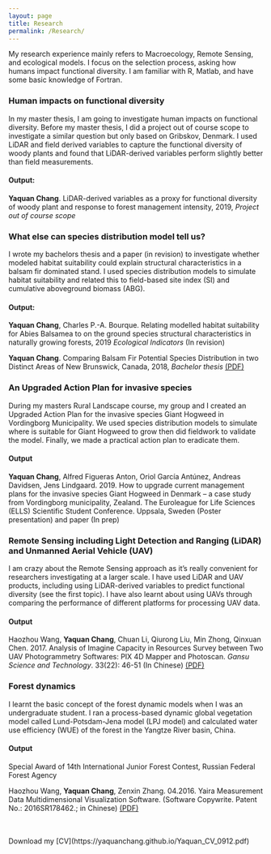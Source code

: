 ```yaml
---
layout: page
title: Research 
permalink: /Research/
---
```

My research experience mainly refers to Macroecology, Remote Sensing, and ecological models. I focus on the selection process, asking how humans impact functional diversity. I am familiar with R, Matlab, and have some basic knowledge of Fortran.

### Human impacts on functional diversity
In my master thesis, I am going to investigate human impacts on functional diversity. Before my master thesis, I did a project out of course scope to investigate a similar question but only based on Gribskov, Denmark. I used LiDAR and field derived variables to capture the functional diversity of woody plants and found that LiDAR-derived variables perform slightly better than field measurements.

#### Output:
**Yaquan Chang**. LiDAR-derived variables as a proxy for functional diversity of woody plant and response to forest management intensity, 2019, _Project out of course scope_ 

### What else can species distribution model tell us?
I wrote my bachelors thesis and a paper (in revision) to investigate whether modeled habitat suitability could explain structural characteristics in a balsam fir dominated stand. I used species distribution models to simulate habitat suitability and related this to field-based site index (SI) and cumulative aboveground biomass (ABG). 

#### Output: 
**Yaquan Chang**, Charles P.-A. Bourque. Relating modelled habitat suitability for Abies Balsamea to on the ground species structural characteristics in naturally growing forests, 2019 _Ecological Indicators_ (In revision)

**Yaquan Chang**. Comparing Balsam Fir Potential Species Distribution in two Distinct Areas of New Brunswick, Canada, 2018, _Bachelor thesis_ [(PDF)](https://yaquanchang.github.io/Thesis_Yaquan.pdf)


### An Upgraded Action Plan for invasive species
During my masters Rural Landscape course, my group and I created an Upgraded Action Plan for the invasive species Giant Hogweed in Vordingborg Municipality. We used species distribution models to simulate where is suitable for Giant Hogweed to grow then did fieldwork to validate the model. Finally, we made a practical action plan to eradicate them.

#### Output
**Yaquan Chang**, Alfred Figueras Anton, Oriol García Antúnez, Andreas Davidsen, Jens Lindgaard. 2019. How to upgrade current management plans for the invasive species Giant Hogweed in Denmark – a case study from Vordingborg municipality, Zealand. The Euroleague for Life Sciences (ELLS) Scientific Student Conference. Uppsala, Sweden (Poster presentation) and paper (In prep)


### Remote Sensing including Light Detection and Ranging (LiDAR) and Unmanned Aerial Vehicle (UAV)
I am crazy about the Remote Sensing approach as it’s really convenient for researchers investigating at a larger scale. I have used LiDAR and UAV products, including using LiDAR-derived variables to predict functional diversity (see the first topic). I have also learnt about using UAVs through comparing the performance of different platforms for processing UAV data.

#### Output
Haozhou Wang, **Yaquan Chang**, Chuan Li, Qiurong Liu, Min Zhong, Qinxuan Chen. 2017. Analysis of Imagine Capacity in Resources Survey between Two UAV Photogrammetry Softwares: PIX 4D Mapper and Photoscan. _Gansu Science and Technology_. 33(22): 46-51 (In Chinese) [(PDF)](https://yaquanchang.github.io/UAV_paper.pdf)


### Forest dynamics
I learnt the basic concept of the forest dynamic models when I was an undergraduate student. I ran a process-based dynamic global vegetation model called Lund-Potsdam-Jena model (LPJ model) and calculated water use efficiency (WUE) of the forest in the Yangtze River basin, China.

#### Output
Special Award of 14th International Junior Forest Contest, Russian Federal Forest Agency

Haozhou Wang, **Yaquan Chang**, Zenxin Zhang. 04.2016. Yaira Measurement Data Multidimensional Visualization Software. (Software Copywrite. Patent No.: 2016SR178462.; in Chinese) [(PDF)](https://yaquanchang.github.io/Software_Copyright.pdf)

<br>
<br>
Download my [CV](https://yaquanchang.github.io/Yaquan_CV_0912.pdf)
<br>
